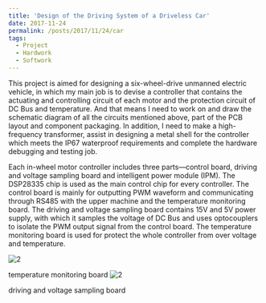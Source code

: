 ```yaml
---
title: 'Design of the Driving System of a Driveless Car'
date: 2017-11-24
permalink: /posts/2017/11/24/car
tags:
  - Project
  - Hardwork
  - Softwork
---
```


This project is aimed for designing a six-wheel-drive unmanned electric vehicle, in which my main job is to devise a controller that contains the actuating and controlling circuit of each motor and the protection circuit of DC Bus and temperature. And that means I need to work on and draw the schematic diagram of all the circuits mentioned above, part of the PCB layout and component packaging. In addition, I need to make a high-frequency transformer, assist in designing a metal shell for the controller which meets the IP67 waterproof requirements and complete the hardware debugging and testing job.

Each in-wheel motor controller includes three parts—control board, driving and voltage sampling board and intelligent power module (IPM). The DSP28335 chip is used as the main control chip for every controller. The control board is mainly for outputting PWM waveform and communicating through RS485 with the upper machine and the temperature monitoring board. The driving and voltage sampling board contains 15V and 5V power supply, with which it samples the voltage of DC Bus and uses optocouplers to isolate the PWM output signal from the control board. The temperature monitoring board is used for protect the whole controller from over voltage and temperature.

![2](http://SongyangZhang25.github.io/images/CAR1.jpg)

temperature monitoring board
![2](http://SongyangZhang25.github.io/images/CAR2.jpg)

driving and voltage sampling board
